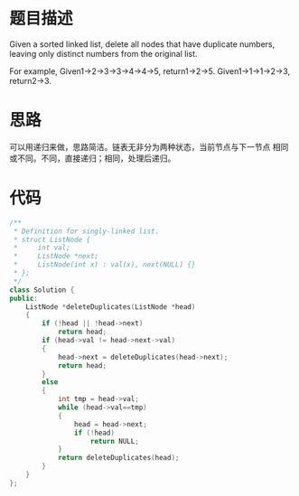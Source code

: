 # 题目描述
Given a sorted linked list, delete all nodes that have duplicate numbers, leaving only distinct numbers from the original list.

For example,
Given1->2->3->3->4->4->5, return1->2->5.
Given1->1->1->2->3, return2->3.

# 思路
可以用递归来做，思路简洁。链表无非分为两种状态，当前节点与下一节点 相同 或不同。不同，直接递归；相同，处理后递归。

# 代码
```c++
/**
 * Definition for singly-linked list.
 * struct ListNode {
 *     int val;
 *     ListNode *next;
 *     ListNode(int x) : val(x), next(NULL) {}
 * };
 */
class Solution {
public:
    ListNode *deleteDuplicates(ListNode *head) 
    {
        if (!head || !head->next)
            return head;
        if (head->val != head->next->val)
        {
            head->next = deleteDuplicates(head->next);
            return head;
        }
        else
        {
            int tmp = head->val;
            while (head->val==tmp)
            {
                head = head->next;
                if (!head)
                    return NULL;
            }
            return deleteDuplicates(head);
        }
    }
};

```